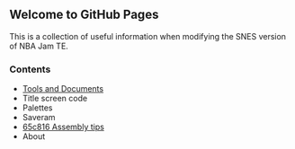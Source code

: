## Welcome to GitHub Pages

This is a collection of useful information when modifying the SNES version of NBA Jam TE.

### Contents

- [Tools and Documents](tools_and_documents.html)
- Title screen code
- Palettes
- Saveram
- [65c816 Assembly tips](65c816_assembly_tips.html)
- About
